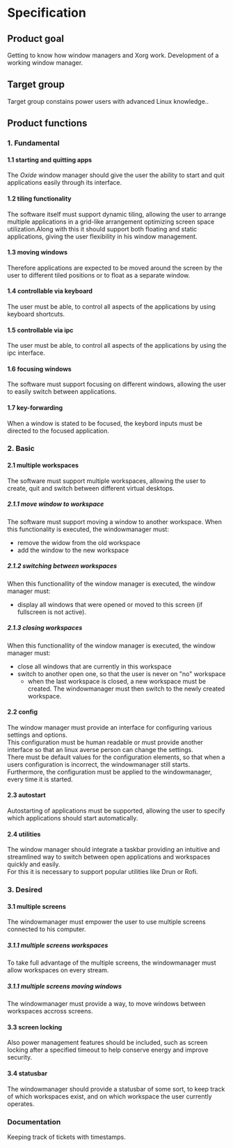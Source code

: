 # Specification

## Product goal

Getting to know how window managers and Xorg work.
Development of a working window manager.

## Target group

Target group constains power users with advanced Linux knowledge..

## Product functions

### 1. Fundamental

#### 1.1 starting and quitting apps
The *Oxide* window manager should give the user the ability to start and quit applications easily through its interface.

#### 1.2 tiling functionality
The software itself must support dynamic tiling, allowing the user to arrange multiple applications in a grid-like arrangement optimizing screen space utilization.Along with this it should support both floating and static applications, giving the user flexibility in his window management.

#### 1.3 moving windows
Therefore applications are expected to be moved around the screen by the user to different tiled positions or to float as a separate window.

#### 1.4 controllable via keyboard
The user must be able, to control all aspects of the applications by using keyboard shortcuts.

#### 1.5 controllable via ipc
The user must be able, to control all aspects of the applications by using the ipc interface.

#### 1.6 focusing windows
The software must support focusing on different windows, allowing the user to easily switch between applications.

#### 1.7 key-forwarding
When a window is stated to be focused, the keybord inputs must be directed to the focused application.

### 2. Basic

#### 2.1 multiple workspaces
The software must support multiple workspaces, allowing the user to create, quit and switch between different virtual desktops.

##### 2.1.1 move window to workspace
The software must support moving a window to another workspace. When this functionality is executed, the windowmanager must:
- remove the widow from the old workspace
- add the window to the new workspace

##### 2.1.2 switching between workspaces
When this functionallity of the window manager is executed, the window manager must:
- display all windows that were opened or moved to this screen (if fullscreen is not active).

##### 2.1.3 closing workspaces
When this functionallity of the window manager is executed, the window manager must:
- close all windows that are currently in this workspace
- switch to another open one, so that the user is never on "no" workspace
    - when the last workspace is closed, a new workspace must be created. The windowmanager must then switch to the newly created workspace.


#### 2.2 config
The window manager must provide an interface for configuring various settings and options.<br>
This configuration must be human readable or must provide another interface so that an linux averse person can change the settings.<br>
There must be default values for the configuration elements, so that when a users configuration is incorrect, the windowmanager still starts.<br>
Furthermore, the configuration must be applied to the windowmanager, every time it is started.

#### 2.3 autostart
Autostarting of applications must be supported, allowing the user to specify which applications should start automatically. 

#### 2.4 utilities
The window manager should integrate a taskbar providing an intuitive and streamlined way to switch between open applications and workspaces quickly and easily.<br>
For this it is necessary to support popular utilities like Drun or Rofi.

### 3. Desired

#### 3.1 multiple screens
The windowmanager must empower the user to use multiple screens connected to his computer.

##### 3.1.1 multiple screens workspaces
To take full advantage of the multiple screens, the windowmanager must allow workspaces on every stream.

##### 3.1.1 multiple screens moving windows
The windowmanager must provide a way, to move windows between workspaces accross screens.

#### 3.3 screen locking
Also power management features should be included, such as screen locking after a specified timeout to help conserve energy and improve security.

#### 3.4 statusbar
The windowmanager should provide a statusbar of some sort, to keep track of which workspaces exist, and on which workspace the user currently operates.

### Documentation

Keeping track of tickets with timestamps.
